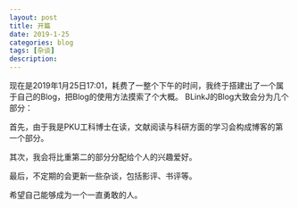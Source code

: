 ```yaml
---
layout: post
title: 开篇
date: 2019-1-25
categories: blog
tags: [杂谈]
description: 
---
```


现在是2019年1月25日17:01，耗费了一整个下午的时间，我终于搭建出了一个属于自己的Blog，把Blog的使用方法摸索了个大概。
BLinkJ的Blog大致会分为几个部分：

首先，由于我是PKU工科博士在读，文献阅读与科研方面的学习会构成博客的第一个部分。

其次，我会将比重第二的部分分配给个人的兴趣爱好。

最后，不定期的会更新一些杂谈，包括影评、书评等。

希望自己能够成为一个一直勇敢的人。
